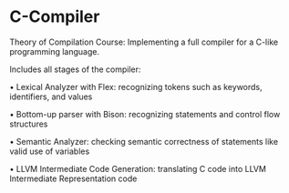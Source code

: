 # C-Compiler
Theory of Compilation Course: Implementing a full compiler for a C-like programming language.

Includes all stages of the compiler:

• Lexical Analyzer with Flex: recognizing tokens such as keywords, identifiers, and values

• Bottom-up parser with Bison: recognizing statements and control flow structures

• Semantic Analyzer: checking semantic correctness of statements like valid use of variables

• LLVM Intermediate Code Generation: translating C code into LLVM Intermediate Representation code

